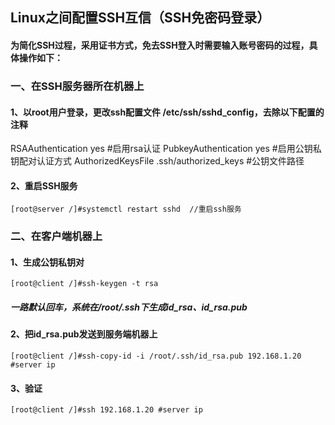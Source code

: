 
## Linux之间配置SSH互信（SSH免密码登录）

#### 为简化SSH过程，采用证书方式，免去SSH登入时需要输入账号密码的过程，具体操作如下：

### 一、在SSH服务器所在机器上

#### 1、以root用户登录，更改ssh配置文件 /etc/ssh/sshd_config，去除以下配置的注释

RSAAuthentication yes #启用rsa认证
PubkeyAuthentication yes #启用公钥私钥配对认证方式
AuthorizedKeysFile .ssh/authorized_keys #公钥文件路径
#### 2、重启SSH服务
`[root@server /]#systemctl restart sshd  //重启ssh服务`

### 二、在客户端机器上

#### 1、生成公钥私钥对
`[root@client /]#ssh-keygen -t rsa`
##### 一路默认回车，系统在/root/.ssh下生成id_rsa、id_rsa.pub

#### 2、把id_rsa.pub发送到服务端机器上
`[root@client /]#ssh-copy-id -i /root/.ssh/id_rsa.pub 192.168.1.20 #server ip`

#### 3、验证
`[root@client /]#ssh 192.168.1.20 #server ip`

